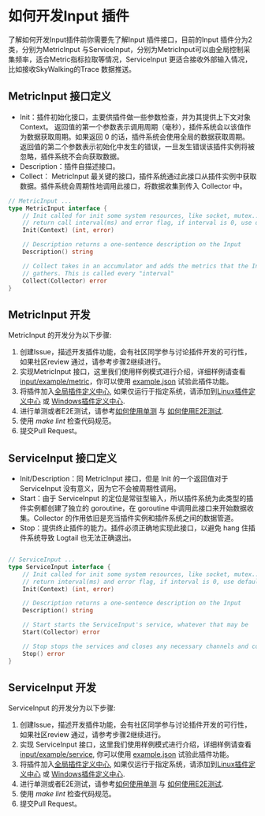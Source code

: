 # 如何开发Input 插件
了解如何开发Input插件前你需要先了解Input 插件接口，目前的Input 插件分为2类，分别为MetricInput 与ServiceInput，分别为MetricInput可以由全局控制采集频率，适合Metric指标拉取等情况，ServiceInput 更适合接收外部输入情况，比如接收SkyWalking的Trace 数据推送。

## MetricInput 接口定义

- Init：插件初始化接口，主要供插件做一些参数检查，并为其提供上下文对象 Context。
返回值的第一个参数表示调用周期（毫秒），插件系统会以该值作为数据获取周期。如果返回 0 的话，插件系统会使用全局的数据获取周期。
返回值的第二个参数表示初始化中发生的错误，一旦发生错误该插件实例将被忽略，插件系统不会向获取数据。
- Description：插件自描述接口。
- Collect： MetricInput 最关键的接口，插件系统通过此接口从插件实例中获取数据。插件系统会周期性地调用此接口，将数据收集到传入 Collector 中。

```go
// MetricInput ...
type MetricInput interface {
	// Init called for init some system resources, like socket, mutex...
	// return call interval(ms) and error flag, if interval is 0, use default interval
	Init(Context) (int, error)

	// Description returns a one-sentence description on the Input
	Description() string

	// Collect takes in an accumulator and adds the metrics that the Input
	// gathers. This is called every "interval"
	Collect(Collector) error
}
```

## MetricInput 开发

MetricInput 的开发分为以下步骤:
1. 创建Issue，描述开发插件功能，会有社区同学参与讨论插件开发的可行性，如果社区review 通过，请参考步骤2继续进行。
2. 实现MetricInput 接口，这里我们使用样例模式进行介绍，详细样例请查看[input/example/metric](../../../plugins/input/example/metric_example.go)，你可以使用 [example.json](../../../plugins/input/example/metric_example_input.json) 试验此插件功能。
3. 将插件加入[全局插件定义中心](../../../plugins/all/all.go), 如果仅运行于指定系统，请添加到[Linux插件定义中心](../../../plugins/all/all_linux.go) 或 [Windows插件定义中心](../../../plugins/all/all_windows.go).
4. 进行单测或者E2E测试，请参考[如何使用单测](./How-to-write-unit-test.md) 与 [如何使用E2E测试](../../../test/README.md).
5. 使用 *make lint* 检查代码规范。
6. 提交Pull Request。

## ServiceInput 接口定义

- Init/Description：同 MetricInput 接口，但是 Init 的一个返回值对于 ServiceInput 没有意义，因为它不会被周期性调用。
- Start：由于 ServiceInput 的定位是常驻型输入，所以插件系统为此类型的插件实例都创建了独立的 goroutine，在 goroutine 中调用此接口来开始数据收集。Collector 的作用依旧是充当插件实例和插件系统之间的数据管道。
- Stop：提供终止插件的能力。插件必须正确地实现此接口，以避免 hang 住插件系统导致 Logtail 也无法正确退出。

```go

// ServiceInput ...
type ServiceInput interface {
	// Init called for init some system resources, like socket, mutex...
	// return interval(ms) and error flag, if interval is 0, use default interval
	Init(Context) (int, error)

	// Description returns a one-sentence description on the Input
	Description() string

	// Start starts the ServiceInput's service, whatever that may be
	Start(Collector) error

	// Stop stops the services and closes any necessary channels and connections
	Stop() error
}
```
## ServiceInput 开发

ServiceInput 的开发分为以下步骤:
1. 创建Issue，描述开发插件功能，会有社区同学参与讨论插件开发的可行性，如果社区review 通过，请参考步骤2继续进行。
2. 实现 ServiceInput 接口，这里我们使用样例模式进行介绍，详细样例请查看[input/example/service](../../../plugins/input/example/service_example.go), 你可以使用 [example.json](../../../plugins/input/example/service_example_input.json) 试验此插件功能。
3. 将插件加入[全局插件定义中心](../../../plugins/all/all.go), 如果仅运行于指定系统，请添加到[Linux插件定义中心](../../../plugins/all/all_linux.go) 或 [Windows插件定义中心](../../../plugins/all/all_windows.go).
4. 进行单测或者E2E测试，请参考[如何使用单测](./How-to-write-unit-test.md) 与 [如何使用E2E测试](../../../test/README.md).
5. 使用 *make lint* 检查代码规范。
6. 提交Pull Request。